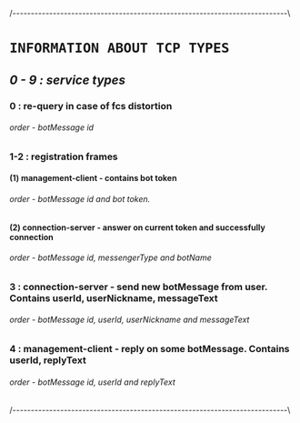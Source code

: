 /*---------------------------------------------------------------------------*\
# `INFORMATION ABOUT TCP TYPES`

## *0 - 9 : service types*

### 0 : re-query in case of fcs distortion

###### order - botMessage id

### 1-2 : registration frames

#### (1) management-client - contains bot token
###### order - botMessage id and bot token.

#### (2) connection-server - answer on current token and successfully connection
###### order - botMessage id, messengerType and botName

### 3 : connection-server - send new botMessage from user. Contains userId, userNickname, messageText
###### order - botMessage id, userId, userNickname and messageText

### 4 : management-client - reply on some botMessage. Contains userId, replyText
###### order - botMessage id, userId and replyText

/*---------------------------------------------------------------------------*\